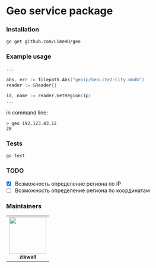 # Geo service package

### Installation

`go get github.com/LimeHD/geo`

### Example usage

```go
...

abs, err := filepath.Abs("geoip/GeoLite2-City.mmdb")
reader := &Reader{}

id, name := reader.GetRegion(ip)
...

```

in command line:

```
> geo 192.123.43.12
20
```

### Tests

`go test`

### TODO

- [x] Возможность определение региона по IP
- [ ] Возможность определение региона по координатам

### Maintainers

<table>
<tr>
<td align="center">
<img src="https://avatars1.githubusercontent.com/u/23422968?s=460&u=668229465690637b50f6581df0fa9918d7fb6c1e&v=4" width="100px;" alt=""/>
<br /><sub><b>zikwall</b></sub></a><br />
</td>
</tr>
</table>
